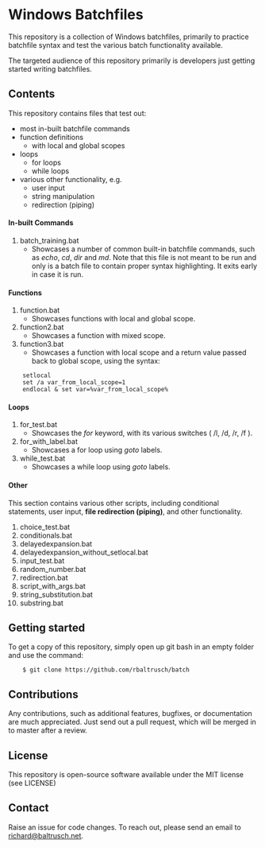 # Windows Batchfiles

This repository is a collection of Windows batchfiles, primarily to practice batchfile syntax and test the various batch functionality available.

The targeted audience of this repository primarily is developers just getting started writing batchfiles.

## Contents

This repository contains files that test out:

- most in-built batchfile commands
- function definitions
	- with local and global scopes
- loops
	- for loops
	- while loops
- various other functionality, e.g.
	- user input
	- string manipulation
	- redirection (piping)

#### In-built Commands

1) batch_training.bat
	- Showcases a number of common built-in batchfile commands, such as *echo*, *cd*, *dir* and *md*. Note that this file is not meant to be run and only is a batch file to contain proper syntax highlighting. It exits early in case it is run.

#### Functions
1) function.bat
	- Showcases functions with local and global scope.
1) function2.bat
	- Showcases a function with mixed scope.
1) function3.bat
	- Showcases a function with local scope and a return value passed back to global scope, using the syntax:

```batch
	setlocal
	set /a var_from_local_scope=1
	endlocal & set var=%var_from_local_scope%
```
        
#### Loops
1) for_test.bat
	- Showcases the *for* keyword, with its various switches ( /l, /d, /r, /f ).
1) for_with_label.bat
	- Showcases a for loop using *goto* labels.
1) while_test.bat
	- Showcases a while loop using *goto* labels.
        
#### Other

This section contains various other scripts, including conditional statements, user input, **file redirection (piping)**, and other functionality.

1) choice_test.bat
1) conditionals.bat
1) delayedexpansion.bat
1) delayedexpansion_without_setlocal.bat
1) input_test.bat
1) random_number.bat
1) redirection.bat
1) script_with_args.bat
1) string_substitution.bat
1) substring.bat

## Getting started

To get a copy of this repository, simply open up git bash in an empty folder and use the command:

		$ git clone https://github.com/rbaltrusch/batch

## Contributions

Any contributions, such as additional features, bugfixes, or documentation are much appreciated. Just send out a pull request, which will be merged in to master after a review.

## License

This repository is open-source software available under the MIT license (see LICENSE)

## Contact

Raise an issue for code changes. To reach out, please send an email to richard@baltrusch.net.
